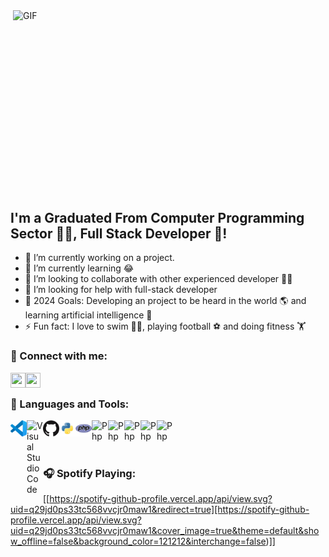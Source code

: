 
<img align="right" alt="GIF" src="https://github.com/abhisheknaiidu/abhisheknaiidu/blob/master/code.gif?raw=true" width="500" height="320" />

## I'm a Graduated From Computer Programming Sector 👨‍🎓, Full Stack Developer 🚀!
- 🔭 I’m currently working on a project.
- 🌱 I’m currently learning 😂
- 👯 I’m looking to collaborate with other experienced developer 👩‍💻
- 🤔 I’m looking for help with full-stack developer
- 🥅 2024 Goals: Developing an project to be heard in the world 🌎 and learning artificial intelligence 🤖
- ⚡ Fun fact: I love to swim 🏊‍♀️, playing football ⚽ and doing fitness 🏋️  

### 📩 Connect with me:




<a href="https://instagram.com/_efehnbrnc?igshid=OGQ5ZDc2ODk2ZA=="><img align="left" height="24" width="24" src="https://cdn.jsdelivr.net/npm/simple-icons@v4/icons/instagram.svg" /></a>
<a href="https://www.linkedin.com/in/efehan-birinci-99b355261">
<img align="left" height="24" width="24" src="https://cdn.jsdelivr.net/npm/simple-icons@3.13.0/icons/linkedin.svg" /></a>
<br>

### 🔧 Languages and Tools:

[<img align="left" alt="Visual Studio Code" width="26px" src="https://raw.githubusercontent.com/github/explore/80688e429a7d4ef2fca1e82350fe8e3517d3494d/topics/visual-studio-code/visual-studio-code.png" />][vsCode]
[<img align="left" alt="Visual Studio Code" width="26px" src="https://visualstudio.microsoft.com/wp-content/uploads/2021/10/Product-Icon.svg" />][vs]
[<img align="left" alt="GitHub" width="26px" src="https://raw.githubusercontent.com/github/explore/78df643247d429f6cc873026c0622819ad797942/topics/github/github.png" />][github]
[<img align="left" alt="Python" width="26px" src="https://raw.githubusercontent.com/github/explore/cebd63002168a05a6a642f309227eefeccd92950/topics/python/python.png" />][python]
[<img align="left" alt="Php" width="26px" src="https://raw.githubusercontent.com/github/explore/cebd63002168a05a6a642f309227eefeccd92950/topics/php/php.png" />][php]
[<img align="left" alt="Php" width="26px" src="https://static.javatpoint.com/csharp/images/c-sharp.png" />][csharp]
[<img align="left" alt="Php" width="26px" src="https://upload.wikimedia.org/wikipedia/commons/thumb/6/61/HTML5_logo_and_wordmark.svg/800px-HTML5_logo_and_wordmark.svg.png" />][html]
[<img align="left" alt="Php" width="26px" src="https://upload.turkcewiki.org/wikipedia/commons/thumb/9/99/Unofficial_JavaScript_logo_2.svg/1200px-Unofficial_JavaScript_logo_2.svg.png" />][js]
[<img align="left" alt="Php" width="26px" src="https://upload.wikimedia.org/wikipedia/commons/d/d5/CSS3_logo_and_wordmark.svg" />][boostrap]
[<img align="left" alt="Php" width="26px" src="https://camo.githubusercontent.com/c7b1bdcdfd017b3d7654bc62e6db0f7ecbe7a9cc4ec2c82c48968ad75714aba4/68747470733a2f2f75706c6f61642e77696b696d656469612e6f72672f77696b6970656469612f636f6d6d6f6e732f7468756d622f322f32392f506f737467726573716c5f656c657068616e742e7376672f31303070782d506f737467726573716c5f656c657068616e742e7376672e706e67"/>][postgresql]



<br />


[vsCode]: https://code.visualstudio.com/
[github]: https://github.com/efehanbirinci
[python]: https://www.python.org/
[php]: https://www.php.net/
[postgresql]: https://www.postgresql.org/
[csharp]: https://learn.microsoft.com/en-us/dotnet/csharp/
[vs]: https://visualstudio.microsoft.com/tr/
[html]: https://tr.wikipedia.org/wiki/HTML5
[js]: https://www.javascript.com/
[boostrap]: https://getbootstrap.com/


<br />
<br />

### 🎧 Spotify Playing:

[[https://spotify-github-profile.vercel.app/api/view.svg?uid=q29jd0ps33tc568vvcjr0maw1&redirect=true][https://spotify-github-profile.vercel.app/api/view.svg?uid=q29jd0ps33tc568vvcjr0maw1&cover_image=true&theme=default&show_offline=false&background_color=121212&interchange=false)]]


<!--
**efehanbirinci/efehanbirinci** is a ✨ _special_ ✨ repository because its `README.md` (this file) appears on your GitHub profile.

Here are some ideas to get you started:

- 🔭 I’m currently working on ...
- 🌱 I’m currently learning ...
- 👯 I’m looking to collaborate on ...
- 🤔 I’m looking for help with ...
- 💬 Ask me about ...
- 📫 How to reach me: ...
- 😄 Pronouns: ...
- ⚡ Fun fact: ...
-->
